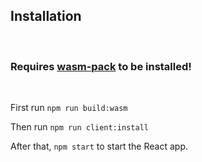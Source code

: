 ## Installation

<br>

### Requires [wasm-pack](https://rustwasm.github.io/wasm-pack/installer/) to be installed!

<br>

First run `npm run build:wasm`

Then run `npm run client:install`

After that, `npm start` to start the React app.